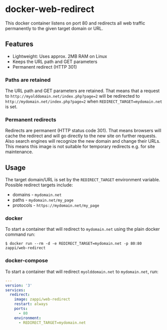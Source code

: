 # docker-web-redirect

This docker container listens on port 80 and redirects all web traffic permanently to the given target domain or URL.

## Features

* Lightweight: Uses approx. 2MB RAM on Linux
* Keeps the URL path and GET parameters
* Permanent redirect (HTTP 301)

### Paths are retained

The URL path and GET parameters are retained. That means that a request to
`http://myolddomain.net/index.php?page=2` will be redirected to
`http://mydomain.net/index.php?page=2` when `REDIRECT_TARGET=mydomain.net` is
set.

### Permanent redirects

Redirects are permanent (HTTP status code 301). That means browsers will cache
the redirect and will go directly to the new site on further requests. Also
search engines will recognize the new domain and change their URLs. This means
this image is not suitable for temporary redirects e.g. for site maintenance.

## Usage

The target domain/URL is set by the `REDIRECT_TARGET` environment variable.
Possible redirect targets include:

* domains - `mydomain.net`
* paths - `mydomain.net/my_page`
* protocols - `https://mydomain.net/my_page`

### docker

To start a container that will redirect to `mydomain.net` using the plain docker command run:

```console
$ docker run --rm -d -e REDIRECT_TARGET=mydomain.net -p 80:80 zappi/web-redirect
```

### docker-compose

To start a container that will redirect `myolddomain.net` to `mydomain.net`, run:

```yaml
---
version: '3'
services:
  redirect:
    image: zappi/web-redirect
    restart: always
    ports:
      - 80
    environment:
      - REDIRECT_TARGET=mydomain.net
```
